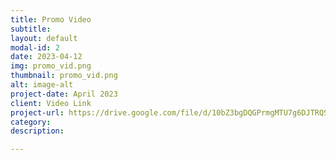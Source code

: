 ```yaml
---
title: Promo Video
subtitle: 
layout: default
modal-id: 2
date: 2023-04-12
img: promo_vid.png
thumbnail: promo_vid.png
alt: image-alt
project-date: April 2023
client: Video Link
project-url: https://drive.google.com/file/d/10bZ3bgDQGPrmgMTU7g6DJTRQSFkNijqY/view?usp=share_link
category: 
description: 

---
```

